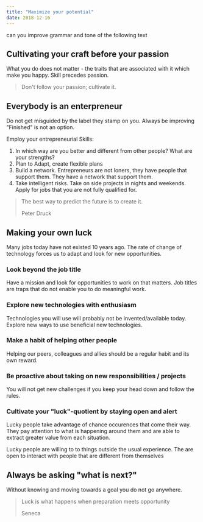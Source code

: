 ```yaml
---
title: "Maximize your potential"
date: 2018-12-16
---
```


can you improve grammar and tone of the following text

## Cultivating your craft before your passion

What you do does not matter - the traits that are associated with it which make you happy. Skill precedes passion.

> Don't follow your passion; cultivate it.

## Everybody is an enterpreneur

Do not get misguided by the label they stamp on you. Always be improving "Finished" is not an option.

Employ your entrepreneurial Skills:

1. In which way are you better and different from other people? What are your strengths?
2. Plan to Adapt, create flexible plans
3. Build a network. Entrepreneurs are not loners, they have people that support them. They have a network that support them.
4. Take intelligent risks. Take on side projects in nights and weekends. Apply for jobs that you are not fully qualified for.

> The best way to predict the future is to create it.
>
> Peter Druck

## Making your own luck

Many jobs today have not existed 10 years ago. The rate of change of technology forces us to adapt and look for new opportunities.

### Look beyond the job title

Have a mission and look for opportunities to work on that matters. Job titles are traps that do not enable you to do meaningful work.

### Explore new technologies with enthusiasm

Technologies you will use will probably not be invented/available today. Explore new ways to use beneficial new technologies.

### Make a habit of helping other people

Helping our peers, colleagues and allies should be a regular habit and its own reward.

### Be proactive about taking on new responsibilities / projects

You will not get new challenges if you keep your head down and follow the rules.

### Cultivate your "luck"-quotient by staying open and alert

Lucky people take advantage of chance occurences that come their way. They pay attention to what is happening around them and are able to extract greater value from each situation.

Lucky people are willing to to things outside the usual experience. The are open to interact with people that are different from themselves

## Always be asking "what is next?"

Without knowing and moving towards a goal you do not go anywhere.

> Luck is what happens when preparation meets opportunity
>
> Seneca
